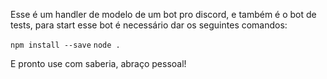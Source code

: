 Esse é um handler de modelo de um bot pro discord, e também é o bot de tests, para start esse bot é necessário dar os seguintes comandos: 

`npm install --save`
`node .`

E pronto use com saberia, abraço pessoal!
